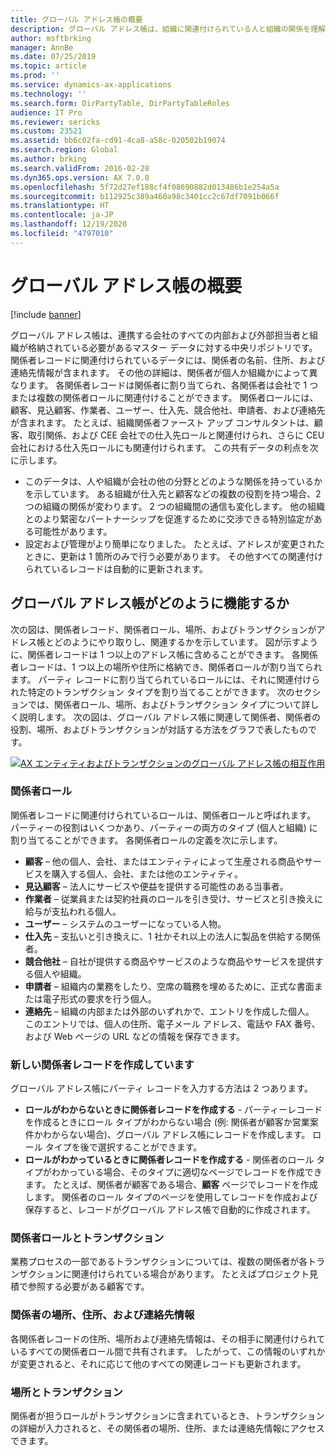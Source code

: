 ```yaml
---
title: グローバル アドレス帳の概要
description: グローバル アドレス帳は、組織に関連付けられている人と組織の関係を理解するのに役立ちます。 たとえば、顧客がマーケティング キャンペーンの仕入先である場合や、組織の作業者が仕入先である場合があります。
author: msftbrking
manager: AnnBe
ms.date: 07/25/2019
ms.topic: article
ms.prod: ''
ms.service: dynamics-ax-applications
ms.technology: ''
ms.search.form: DirPartyTable, DirPartyTableRoles
audience: IT Pro
ms.reviewer: sericks
ms.custom: 23521
ms.assetid: bb6c02fa-cd91-4ca8-a58c-020502b19074
ms.search.region: Global
ms.author: brking
ms.search.validFrom: 2016-02-28
ms.dyn365.ops.version: AX 7.0.0
ms.openlocfilehash: 5f72d27ef188cf4f08690882d013486b1e254a5a
ms.sourcegitcommit: b112925c389a460a98c3401cc2c67df7091b066f
ms.translationtype: HT
ms.contentlocale: ja-JP
ms.lasthandoff: 12/19/2020
ms.locfileid: "4797010"
---
```

# <a name="global-address-book-overview"></a>グローバル アドレス帳の概要

[!include [banner](../includes/banner.md)]

グローバル アドレス帳は、連携する会社のすべての内部および外部担当者と組織が格納されている必要があるマスター データに対する中央リポジトリです。 関係者レコードに関連付けられているデータには、関係者の名前、住所、および連絡先情報が含まれます。 その他の詳細は、関係者が個人か組織かによって異なります。 各関係者レコードは関係者に割り当てられ、各関係者は会社で 1 つまたは複数の関係者ロールに関連付けることができます。 関係者ロールには、顧客、見込顧客、作業者、ユーザー、仕入先、競合他社、申請者、および連絡先が含まれます。 たとえば、組織関係者ファースト アップ コンサルタントは、顧客、取引関係、および CEE 会社での仕入先ロールと関連付けられ、さらに CEU 会社における仕入先ロールにも関連付けられます。 この共有データの利点を次に示します。

- このデータは、人や組織が会社の他の分野とどのような関係を持っているかを示しています。 ある組織が仕入先と顧客などの複数の役割を持つ場合、2 つの組織の関係が変わります。 2 つの組織間の通信も変化します。 他の組織とのより緊密なパートナーシップを促進するために交渉できる特別協定がある可能性があります。
- 設定および管理がより簡単になりました。 たとえば、アドレスが変更されたときに、更新は 1 箇所のみで行う必要があります。 その他すべての関連付けられているレコードは自動的に更新されます。

## <a name="how-the-global-address-book-works"></a>グローバル アドレス帳がどのように機能するか

次の図は、関係者レコード、関係者ロール、場所、およびトランザクションがアドレス帳とどのようにやり取りし、関連するかを示しています。 図が示すように、関係者レコードは 1 つ以上のアドレス帳に含めることができます。 各関係者レコードは、1 つ以上の場所や住所に格納でき、関係者ロールが割り当てられます。 パーティ レコードに割り当てられているロールには、それに関連付けられた特定のトランザクション タイプを割り当てることができます。 次のセクションでは、関係者ロール、場所、およびトランザクション タイプについて詳しく説明します。 次の図は、グローバル アドレス帳に関連して関係者、関係者の役割、場所、およびトランザクションが対話する方法をグラフで表したものです。

[![AX エンティティおよびトランザクションのグローバル アドレス帳の相互作用](./media/address-book-structure-300x157.png)](./media/address-book-structure.png)

### <a name="party-roles"></a>関係者ロール

関係者レコードに関連付けられているロールは、関係者ロールと呼ばれます。 パーティーの役割はいくつかあり、パーティーの両方のタイプ (個人と組織) に割り当てることができます。 各関係者ロールの定義を次に示します。

- **顧客** – 他の個人、会社、またはエンティティによって生産される商品やサービスを購入する個人、会社、または他のエンティティ。
- **見込顧客** – 法人にサービスや便益を提供する可能性のある当事者。
- **作業者** – 従業員または契約社員のロールを引き受け、サービスと引き換えに給与が支払われる個人。
- **ユーザー** – システムのユーザーになっている人物。
- **仕入先** – 支払いと引き換えに、1 社かそれ以上の法人に製品を供給する関係者。
- **競合他社** – 自社が提供する商品やサービスのような商品やサービスを提供する個人や組織。
- **申請者** – 組織内の業務をしたり、空席の職務を埋めるために、正式な書面または電子形式の要求を行う個人。
- **連絡先** – 組織の内部または外部のいずれかで、エントリを作成した個人。 このエントリでは、個人の住所、電子メール アドレス、電話や FAX 番号、および Web ページの URL などの情報を保存できます。

### <a name="creating-new-party-records"></a>新しい関係者レコードを作成しています

グローバル アドレス帳にパーティ レコードを入力する方法は 2 つあります。

- **ロールがわからないときに関係者レコードを作成する** - パーティーレコードを作成るときにロール タイプがわからない場合 (例: 関係者が顧客か営業案件かわからない場合)、グローバル アドレス帳にレコードを作成します。 ロール タイプを後で選択することができます。
- **ロールがわかっているときに関係者レコードを作成する** - 関係者のロール タイプがわかっている場合、そのタイプに適切なページでレコードを作成できます。 たとえば、関係者が顧客である場合、**顧客** ページでレコードを作成します。 関係者のロール タイプのページを使用してレコードを作成および保存すると、レコードがグローバル アドレス帳で自動的に作成されます。

### <a name="party-roles-and-transactions"></a>関係者ロールとトランザクション

業務プロセスの一部であるトランザクションについては、複数の関係者が各トランザクションに関連付けられている場合があります。 たとえばプロジェクト見積で参照する必要がある顧客です。

### <a name="parties-locations-addresses-and-contact-information"></a>関係者の場所、住所、および連絡先情報

各関係者レコードの住所、場所および連絡先情報は、その相手に関連付けられているすべての関係者ロール間で共有されます。 したがって、この情報のいずれかが変更されると、それに応じて他のすべての関連レコードも更新されます。

### <a name="locations-and-transactions"></a>場所とトランザクション

関係者が担うロールがトランザクションに含まれているとき、トランザクションの詳細が入力されると、その関係者の場所、住所、または連絡先情報にアクセスできます。
